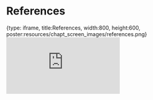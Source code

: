 # References
 
{type: iframe, title:References, width:800, height:600, poster:resources/chapt_screen_images/references.png}
![](http://science.c-moor.org/C-MOOR_Template_Test/references.html)
 

 
